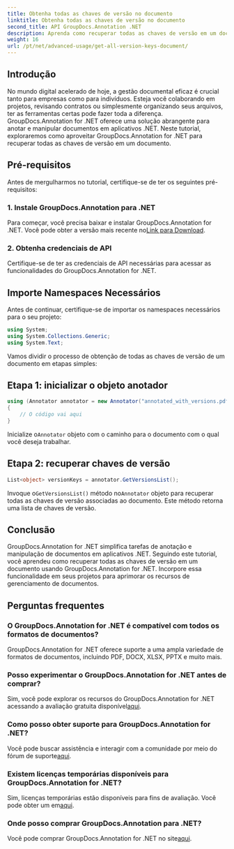 ```yaml
---
title: Obtenha todas as chaves de versão no documento
linktitle: Obtenha todas as chaves de versão no documento
second_title: API GroupDocs.Annotation .NET
description: Aprenda como recuperar todas as chaves de versão em um documento usando GroupDocs.Annotation for .NET. Aprimore seus recursos de gerenciamento de documentos com este abrangente.
weight: 16
url: /pt/net/advanced-usage/get-all-version-keys-document/
---
```

## Introdução
No mundo digital acelerado de hoje, a gestão documental eficaz é crucial tanto para empresas como para indivíduos. Esteja você colaborando em projetos, revisando contratos ou simplesmente organizando seus arquivos, ter as ferramentas certas pode fazer toda a diferença. GroupDocs.Annotation for .NET oferece uma solução abrangente para anotar e manipular documentos em aplicativos .NET. Neste tutorial, exploraremos como aproveitar GroupDocs.Annotation for .NET para recuperar todas as chaves de versão em um documento.
## Pré-requisitos
Antes de mergulharmos no tutorial, certifique-se de ter os seguintes pré-requisitos:
### 1. Instale GroupDocs.Annotation para .NET
 Para começar, você precisa baixar e instalar GroupDocs.Annotation for .NET. Você pode obter a versão mais recente no[Link para Download](https://releases.groupdocs.com/annotation/net/).
### 2. Obtenha credenciais de API
Certifique-se de ter as credenciais de API necessárias para acessar as funcionalidades do GroupDocs.Annotation for .NET.

## Importe Namespaces Necessários
Antes de continuar, certifique-se de importar os namespaces necessários para o seu projeto:
```csharp
using System;
using System.Collections.Generic;
using System.Text;
```

Vamos dividir o processo de obtenção de todas as chaves de versão de um documento em etapas simples:
## Etapa 1: inicializar o objeto anotador
```csharp
using (Annotator annotator = new Annotator("annotated_with_versions.pdf"))
{
    // O código vai aqui
}
```
 Inicialize o`Annotator` objeto com o caminho para o documento com o qual você deseja trabalhar.
## Etapa 2: recuperar chaves de versão
```csharp
List<object> versionKeys = annotator.GetVersionsList();
```
 Invoque o`GetVersionsList()` método no`Annotator` objeto para recuperar todas as chaves de versão associadas ao documento. Este método retorna uma lista de chaves de versão.

## Conclusão
GroupDocs.Annotation for .NET simplifica tarefas de anotação e manipulação de documentos em aplicativos .NET. Seguindo este tutorial, você aprendeu como recuperar todas as chaves de versão em um documento usando GroupDocs.Annotation for .NET. Incorpore essa funcionalidade em seus projetos para aprimorar os recursos de gerenciamento de documentos.
## Perguntas frequentes
### O GroupDocs.Annotation for .NET é compatível com todos os formatos de documentos?
GroupDocs.Annotation for .NET oferece suporte a uma ampla variedade de formatos de documentos, incluindo PDF, DOCX, XLSX, PPTX e muito mais.
### Posso experimentar o GroupDocs.Annotation for .NET antes de comprar?
 Sim, você pode explorar os recursos do GroupDocs.Annotation for .NET acessando a avaliação gratuita disponível[aqui](https://releases.groupdocs.com/).
### Como posso obter suporte para GroupDocs.Annotation for .NET?
 Você pode buscar assistência e interagir com a comunidade por meio do fórum de suporte[aqui](https://forum.groupdocs.com/c/annotation/10).
### Existem licenças temporárias disponíveis para GroupDocs.Annotation for .NET?
 Sim, licenças temporárias estão disponíveis para fins de avaliação. Você pode obter um em[aqui](https://purchase.groupdocs.com/temporary-license/).
### Onde posso comprar GroupDocs.Annotation para .NET?
 Você pode comprar GroupDocs.Annotation for .NET no site[aqui](https://purchase.groupdocs.com/buy).
